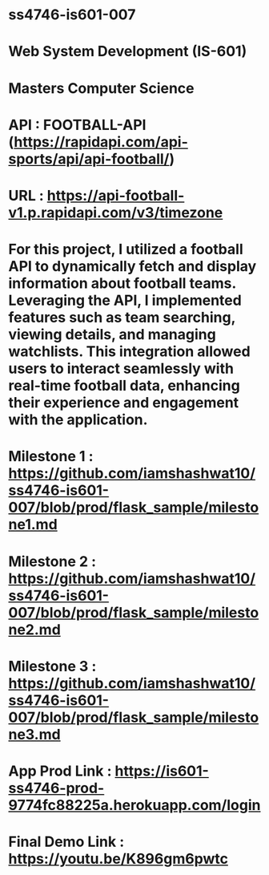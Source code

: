 # ss4746-is601-007
# Web System Development (IS-601)
# Masters Computer Science 
# API : FOOTBALL-API (https://rapidapi.com/api-sports/api/api-football/)
# URL : https://api-football-v1.p.rapidapi.com/v3/timezone
# For this project, I utilized a football API to dynamically fetch and display information about football teams. Leveraging the API, I implemented features such as team searching, viewing details, and managing watchlists. This integration allowed users to interact seamlessly with real-time football data, enhancing their experience and engagement with the application.
# Milestone 1 : https://github.com/iamshashwat10/ss4746-is601-007/blob/prod/flask_sample/milestone1.md
# Milestone 2 : https://github.com/iamshashwat10/ss4746-is601-007/blob/prod/flask_sample/milestone2.md
# Milestone 3 : https://github.com/iamshashwat10/ss4746-is601-007/blob/prod/flask_sample/milestone3.md
# App Prod Link : https://is601-ss4746-prod-9774fc88225a.herokuapp.com/login
# Final Demo Link : https://youtu.be/K896gm6pwtc

